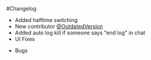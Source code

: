 #Changelog

+ Added halftime switching
+ New contributor [@OutdatedVersion](https://github.com/outdatedversion)
+ Added auto log kill if someone says "end log" in chat
+ UI Fixes
- Bugs
